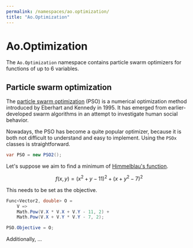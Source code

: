 ```yaml
---
permalink: /namespaces/ao.optimization/
title: "Ao.Optimization"
---
```


# Ao.Optimization

The `Ao.Optimization` namespace contains particle swarm optimizers for functions of up to 6 variables.

## Particle swarm optimization

The [particle swarm optimization](https://en.wikipedia.org/wiki/Particle_swarm_optimization) (PSO) is a numerical optimization method introduced by Eberhart and Kennedy in 1995. It has emerged from earlier-developed swarm algorithms in an attempt to investigate human social behavior.

Nowadays, the PSO has become a quite popular optimizer, because it is both not difficult to understand and easy to implement. Using the `PSOx` classes is straightforward.

```csharp
var PSO = new PSO2();
```

Let's suppose we aim to find a minimum of [Himmelblau's function](https://en.wikipedia.org/wiki/Himmelblau's_function).

$$ f(x, y) = (x^2+y-11)^2 + (x+y^2-7)^2 $$

This needs to be set as the objective.

```csharp
Func<Vector2, double> O = 
    V =>
    Math.Pow(V.X * V.X + V.Y - 11, 2) + 
    Math.Pow(V.X + V.Y * V.Y - 7, 2);

PSO.Objective = O;
```

Additionally, ...
